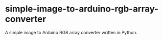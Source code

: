 # simple-image-to-arduino-rgb-array-converter
A simple image to Arduino RGB array converter written in Python.
